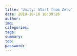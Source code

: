 ```yaml
---
title: 'Unity: Start from Zero'
date: 2019-10-16 16:39:26
author:
img:
categories:
tags:
summary:
top:
password:
---
```

